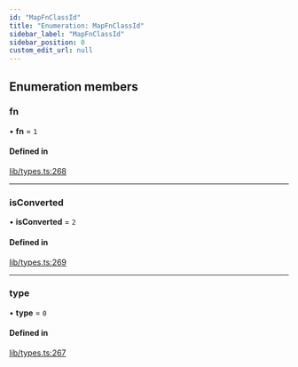 ```yaml
---
id: "MapFnClassId"
title: "Enumeration: MapFnClassId"
sidebar_label: "MapFnClassId"
sidebar_position: 0
custom_edit_url: null
---
```


## Enumeration members

### fn

• **fn** = `1`

#### Defined in

[lib/types.ts:268](https://github.com/nartc/mapper/blob/446d40fc/packages/core/src/lib/types.ts#L268)

___

### isConverted

• **isConverted** = `2`

#### Defined in

[lib/types.ts:269](https://github.com/nartc/mapper/blob/446d40fc/packages/core/src/lib/types.ts#L269)

___

### type

• **type** = `0`

#### Defined in

[lib/types.ts:267](https://github.com/nartc/mapper/blob/446d40fc/packages/core/src/lib/types.ts#L267)
